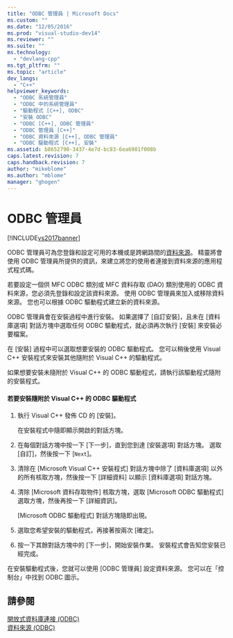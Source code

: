 ```yaml
---
title: "ODBC 管理員 | Microsoft Docs"
ms.custom: ""
ms.date: "12/05/2016"
ms.prod: "visual-studio-dev14"
ms.reviewer: ""
ms.suite: ""
ms.technology: 
  - "devlang-cpp"
ms.tgt_pltfrm: ""
ms.topic: "article"
dev_langs: 
  - "C++"
helpviewer_keywords: 
  - "ODBC 系統管理員"
  - "ODBC 中的系統管理員"
  - "驅動程式 [C++], ODBC"
  - "安裝 ODBC"
  - "ODBC [C++], ODBC 管理員"
  - "ODBC 管理員 [C++]"
  - "ODBC 資料來源 [C++], ODBC 管理員"
  - "ODBC 驅動程式 [C++], 安裝"
ms.assetid: b8652790-3437-4e7d-bc83-6ea6981f008b
caps.latest.revision: 7
caps.handback.revision: 7
author: "mikeblome"
ms.author: "mblome"
manager: "ghogen"
---
```

# ODBC 管理員
[!INCLUDE[vs2017banner](../../assembler/inline/includes/vs2017banner.md)]

ODBC 管理員可為您登錄和設定可用的本機或是跨網路間的[資料來源](../../data/odbc/data-source-odbc.md)。  精靈將會使用 ODBC 管理員所提供的資訊，來建立將您的使用者連接到資料來源的應用程式程式碼。  
  
 若要設定一個供 MFC ODBC 類別或 MFC 資料存取 \(DAO\) 類別使用的 ODBC 資料來源，您必須先登錄和設定該資料來源。  使用 ODBC 管理員來加入或移除資料來源。  您也可以根據 ODBC 驅動程式建立新的資料來源。  
  
 ODBC 管理員會在安裝過程中進行安裝。  如果選擇了 \[自訂安裝\]，且未在 \[資料庫選項\] 對話方塊中選取任何 ODBC 驅動程式，就必須再次執行 \[安裝\] 來安裝必要檔案。  
  
 在 \[安裝\] 過程中可以選取想要安裝的 ODBC 驅動程式。  您可以稍後使用 Visual C\+\+ 安裝程式來安裝其他隨附於 Visual C\+\+ 的驅動程式。  
  
 如果想要安裝未隨附於 Visual C\+\+ 的 ODBC 驅動程式，請執行該驅動程式隨附的安裝程式。  
  
#### 若要安裝隨附於 Visual C\+\+ 的 ODBC 驅動程式  
  
1.  執行 Visual C\+\+ 發佈 CD 的 \[安裝\]。  
  
     在安裝程式中隨即顯示開啟的對話方塊。  
  
2.  在每個對話方塊中按一下 \[下一步\]，直到您到達 \[安裝選項\] 對話方塊。  選取 \[自訂\]，然後按一下 \[`Next`\]。  
  
3.  清除在 \[Microsoft Visual C\+\+ 安裝程式\] 對話方塊中除了 \[資料庫選項\] 以外的所有核取方塊，然後按一下 \[詳細資料\] 以顯示 \[資料庫選項\] 對話方塊。  
  
4.  清除 \[Microsoft 資料存取物件\] 核取方塊，選取 \[Microsoft ODBC 驅動程式\] 選取方塊，然後再按一下 \[詳細資訊\]。  
  
     \[Microsoft ODBC 驅動程式\] 對話方塊隨即出現。  
  
5.  選取您希望安裝的驅動程式，再接著按兩次 \[確定\]。  
  
6.  按一下其餘對話方塊中的 \[下一步\]，開始安裝作業。  安裝程式會告知您安裝已經完成。  
  
 在安裝驅動程式後，您就可以使用 \[ODBC 管理員\] 設定資料來源。  您可以在「控制台」中找到 ODBC 圖示。  
  
## 請參閱  
 [開放式資料庫連接 \(ODBC\)](../../data/odbc/open-database-connectivity-odbc.md)   
 [資料來源 \(ODBC\)](../../data/odbc/data-source-odbc.md)